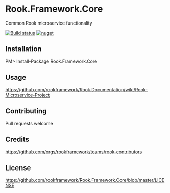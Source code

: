 # Rook.Framework.Core
Common Rook microservice functionality

[![Build status](https://travis-ci.org/rookframework/Rook.Framework.Core.svg?branch=master)](https://travis-ci.org/rookframework/Rook.Framework.Core)
[![nuget](https://img.shields.io/nuget/v/Rook.Framework.Core.svg)](https://www.nuget.org/packages/Rook.Framework.Core/)


## Installation
PM> Install-Package Rook.Framework.Core

## Usage
https://github.com/rookframework/Rook.Documentation/wiki/Rook-Microservice-Project

## Contributing
Pull requests welcome

## Credits
https://github.com/orgs/rookframework/teams/rook-contributors

## License
https://github.com/rookframework/Rook.Framework.Core/blob/master/LICENSE
